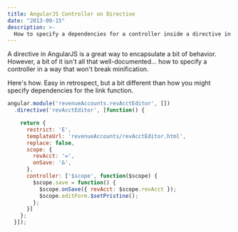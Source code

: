 ```yaml
---
title: AngularJS Controller on Directive
date: "2013-09-15"
description: >-
  How to specify a dependencies for a controller inside a directive in AngularJS
---
```


A directive in AngularJS is a great way to encapsulate a bit of behavior. However, a bit of it isn't all that well-documented... how to specify a controller in a way that won't break minification.

Here's how. Easy in retrospect, but a bit different than how you might specify dependencies for the link function.

```javascript
angular.module('revenueAccounts.revAcctEditor', [])
  .directive('revAcctEditor', [function() {

    return {
      restrict: 'E',
      templateUrl: 'revenueAccounts/revAcctEditor.html',
      replace: false,
      scope: {
        revAcct: '=',
        onSave: '&',
      },
      controller: ['$scope', function($scope) {
        $scope.save = function() {
          $scope.onSave({ revAcct: $scope.revAcct });
          $scope.editForm.$setPristine();
        };
      }]
    };
  }]);
```
